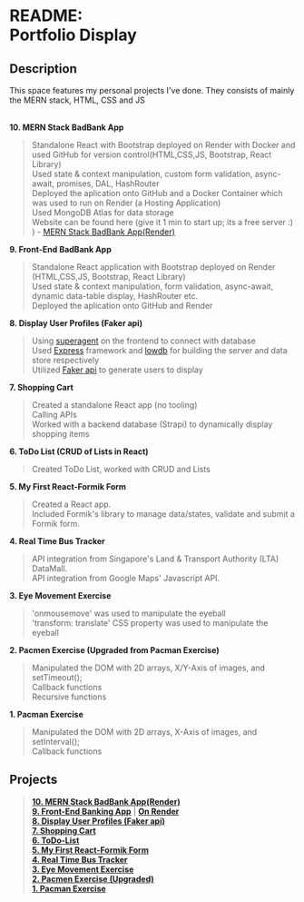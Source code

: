 # README: <br> Portfolio Display <br>

## Description
This space features my personal projects I've done. They consists of mainly the MERN stack, HTML, CSS and JS<br><br>

**10. MERN Stack BadBank App**
> Standalone React with Bootstrap deployed on Render with Docker and used GitHub for version control(HTML,CSS,JS, Bootstrap, React Library) <br>
> Used state & context manipulation, custom form validation, async-await, promises, DAL, HashRouter <br>
> Deployed the aplication onto GitHub and a Docker Container which was used to run on Render (a Hosting Application) <br>
> Used MongoDB Atlas for data storage <br>
> Website can be found here (give it 1 min to start up; its a free server :) ) - [MERN Stack BadBank App(Render)](https://crescens-tan-fullstack-banking.onrender.com)

**9. Front-End BadBank App**
> Standalone React application with Bootstrap deployed on Render (HTML,CSS,JS, Bootstrap, React Library) <br>
> Used state & context manipulation, form validation, async-await, dynamic data-table display, HashRouter etc. <br>
> Deployed the aplication onto GitHub and Render <br>

**8. Display User Profiles (Faker api)**
> Using [superagent](https://www.npmjs.com/package/superagent) on the frontend to connect with database<br>
> Used [Express](https://expressjs.com/) framework and [lowdb](https://github.com/typicode/lowdb) for building the server and data store respectively<br>
> Utilized [Faker api](https://fakerjs.dev/) to generate users to display<br>

**7. Shopping Cart**
> Created a standalone React app (no tooling)<br>
> Calling APIs<br>
> Worked with a backend database (Strapi) to dynamically display shopping items<br>

**6. ToDo List (CRUD of Lists in React)**
> Created ToDo List, worked with CRUD and Lists<br>

**5. My First React-Formik Form**
> Created a React app.<br>
> Included Formik's library to manage data/states, validate and submit a Formik form. <br>

**4. Real Time Bus Tracker**
> API integration from Singapore's Land & Transport Authority (LTA) DataMall.<br>
> API integration from Google Maps' Javascript API. <br>

**3. Eye Movement Exercise**
> 'onmousemove' was used to manipulate the eyeball <br>
> 'transform: translate' CSS property was used to manipulate the eyeball <br>

**2. Pacmen Exercise (Upgraded from Pacman Exercise)**
> Manipulated the DOM with 2D arrays, X/Y-Axis of images, and setTimeout(); <br>
> Callback functions <br>
> Recursive functions <br>

**1. Pacman Exercise**
> Manipulated the DOM with 2D arrays, X-Axis of images, and setInterval(); <br>
> Callback functions <br>

## Projects
> **[10. MERN Stack BadBank App(Render)](https://crescens-tan-fullstack-banking.onrender.com)**<br>
> **[9. Front-End Banking App](https://tancrescens.github.io/github-portfolio-project-front-end-banking-app/)** | **[On Render](https://crescens-tanbankingapplication.onrender.com)**<br>
> **[8. Display User Profiles (Faker api)](https://tancrescens.github.io/faker-display/)**<br>
> **[7. Shopping Cart](https://tancrescens.github.io/shopping-cart-react/)**<br>
> **[6. ToDo-List](https://tancrescens.github.io/ToDo-List/)**<br>
> **[5. My First React-Formik Form](https://tancrescens.github.io/build-a-formik-form_starter/)**<br>
> **[4. Real Time Bus Tracker](https://tancrescens.github.io/bus-tracker)**<br>
> **[3. Eye Movement Exercise](https://tancrescens.github.io/eye-movement/)**<br>
> **[2. Pacmen Exercise (Upgraded)](https://tancrescens.github.io/Pacmen-Exercise-upgraded/)**<br>
> **[1. Pacman Exercise](https://tancrescens.github.io/Pacman-Exercise/)**<br>






